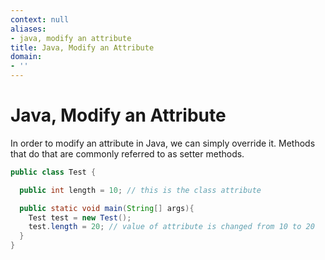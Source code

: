 ```yaml
---
context: null
aliases:
- java, modify an attribute
title: Java, Modify an Attribute
domain:
- ''
---
```


# Java, Modify an Attribute

In order to modify an attribute in Java, we can simply override it. Methods that do that are commonly referred to as setter methods.

```java
public class Test {

  public int length = 10; // this is the class attribute

  public static void main(String[] args){
    Test test = new Test();
    test.length = 20; // value of attribute is changed from 10 to 20
  }
}
```
